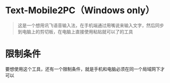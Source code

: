 # Text-Mobile2PC（Windows only）

> 这是一个想用讯飞语音输入法，在手机端通过用嘴说来输入文字，然后同步到电脑上的剪切板，在电脑上直接使用粘贴就可以了的工具

# 限制条件
要想使用这个工具，还有一个限制条件，就是手机和电脑必须在同一个局域网下才可以